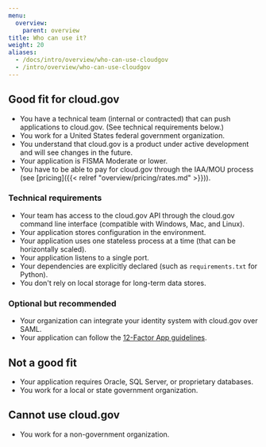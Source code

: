 ```yaml
---
menu:
  overview:
    parent: overview
title: Who can use it?
weight: 20
aliases:
  - /docs/intro/overview/who-can-use-cloudgov
  - /intro/overview/who-can-use-cloudgov
---
```


## Good fit for cloud.gov

- You have a technical team (internal or contracted) that can push applications to cloud.gov. (See technical requirements below.)
- You work for a United States federal government organization.
- You understand that cloud.gov is a product under active development and will see changes in the future.
- Your application is FISMA Moderate or lower.
- You have to be able to pay for cloud.gov through the IAA/MOU process (see [pricing]({{< relref "overview/pricing/rates.md" >}})).

### Technical requirements

- Your team has access to the cloud.gov API through the cloud.gov command line interface (compatible with Windows, Mac, and Linux).
- Your application stores configuration in the environment.
- Your application uses one stateless process at a time (that can be horizontally scaled).
- Your application listens to a single port.
- Your dependencies are explicitly declared (such as `requirements.txt` for Python).
- You don't rely on local storage for long-term data stores.

### Optional but recommended
- Your organization can integrate your identity system with cloud.gov over SAML.
- Your application can follow the [12-Factor App guidelines](https://12factor.net/).

## Not a good fit

- Your application requires Oracle, SQL Server, or proprietary databases.
- You work for a local or state government organization.

## Cannot use cloud.gov

- You work for a non-government organization.
